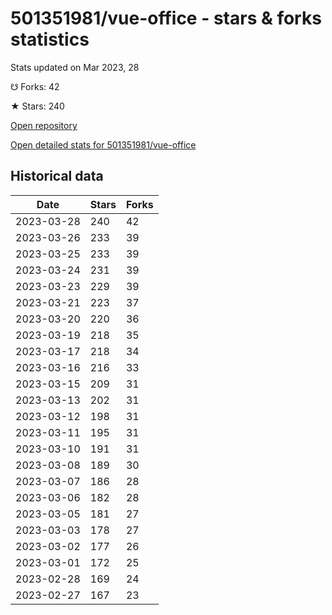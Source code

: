 # 501351981/vue-office - stars & forks statistics

Stats updated on Mar 2023, 28

☋ Forks: 42

★ Stars: 240

[Open repository](https://github.com/501351981/vue-office)

[Open detailed stats for 501351981/vue-office](https://reviewgithub.com/rep/501351981/vue-office)

## Historical data
| Date | Stars | Forks |
|------|-------|-------|
| 2023-03-28 | 240 | 42 | 
| 2023-03-26 | 233 | 39 | 
| 2023-03-25 | 233 | 39 | 
| 2023-03-24 | 231 | 39 | 
| 2023-03-23 | 229 | 39 | 
| 2023-03-21 | 223 | 37 | 
| 2023-03-20 | 220 | 36 | 
| 2023-03-19 | 218 | 35 | 
| 2023-03-17 | 218 | 34 | 
| 2023-03-16 | 216 | 33 | 
| 2023-03-15 | 209 | 31 | 
| 2023-03-13 | 202 | 31 | 
| 2023-03-12 | 198 | 31 | 
| 2023-03-11 | 195 | 31 | 
| 2023-03-10 | 191 | 31 | 
| 2023-03-08 | 189 | 30 | 
| 2023-03-07 | 186 | 28 | 
| 2023-03-06 | 182 | 28 | 
| 2023-03-05 | 181 | 27 | 
| 2023-03-03 | 178 | 27 | 
| 2023-03-02 | 177 | 26 | 
| 2023-03-01 | 172 | 25 | 
| 2023-02-28 | 169 | 24 | 
| 2023-02-27 | 167 | 23 | 

